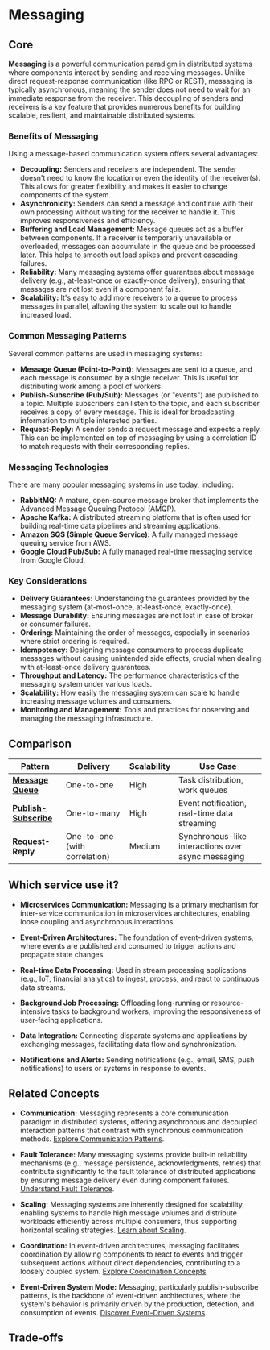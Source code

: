 # Messaging

## Core

**Messaging** is a powerful communication paradigm in distributed systems where components interact by sending and receiving messages. Unlike direct request-response communication (like RPC or REST), messaging is typically asynchronous, meaning the sender does not need to wait for an immediate response from the receiver. This decoupling of senders and receivers is a key feature that provides numerous benefits for building scalable, resilient, and maintainable distributed systems.

### Benefits of Messaging

Using a message-based communication system offers several advantages:

-   **Decoupling:** Senders and receivers are independent. The sender doesn't need to know the location or even the identity of the receiver(s). This allows for greater flexibility and makes it easier to change components of the system.
-   **Asynchronicity:** Senders can send a message and continue with their own processing without waiting for the receiver to handle it. This improves responsiveness and efficiency.
-   **Buffering and Load Management:** Message queues act as a buffer between components. If a receiver is temporarily unavailable or overloaded, messages can accumulate in the queue and be processed later. This helps to smooth out load spikes and prevent cascading failures.
-   **Reliability:** Many messaging systems offer guarantees about message delivery (e.g., at-least-once or exactly-once delivery), ensuring that messages are not lost even if a component fails.
-   **Scalability:** It's easy to add more receivers to a queue to process messages in parallel, allowing the system to scale out to handle increased load.

### Common Messaging Patterns

Several common patterns are used in messaging systems:

-   **Message Queue (Point-to-Point):** Messages are sent to a queue, and each message is consumed by a single receiver. This is useful for distributing work among a pool of workers.
-   **Publish-Subscribe (Pub/Sub):** Messages (or "events") are published to a topic. Multiple subscribers can listen to the topic, and each subscriber receives a copy of every message. This is ideal for broadcasting information to multiple interested parties.
-   **Request-Reply:** A sender sends a request message and expects a reply. This can be implemented on top of messaging by using a correlation ID to match requests with their corresponding replies.

### Messaging Technologies

There are many popular messaging systems in use today, including:
-   **RabbitMQ:** A mature, open-source message broker that implements the Advanced Message Queuing Protocol (AMQP).
-   **Apache Kafka:** A distributed streaming platform that is often used for building real-time data pipelines and streaming applications.
-   **Amazon SQS (Simple Queue Service):** A fully managed message queuing service from AWS.
-   **Google Cloud Pub/Sub:** A fully managed real-time messaging service from Google Cloud.

### Key Considerations

-   **Delivery Guarantees:** Understanding the guarantees provided by the messaging system (at-most-once, at-least-once, exactly-once).
-   **Message Durability:** Ensuring messages are not lost in case of broker or consumer failures.
-   **Ordering:** Maintaining the order of messages, especially in scenarios where strict ordering is required.
-   **Idempotency:** Designing message consumers to process duplicate messages without causing unintended side effects, crucial when dealing with at-least-once delivery guarantees.
-   **Throughput and Latency:** The performance characteristics of the messaging system under various loads.
-   **Scalability:** How easily the messaging system can scale to handle increasing message volumes and consumers.
-   **Monitoring and Management:** Tools and practices for observing and managing the messaging infrastructure.

## Comparison

| Pattern | Delivery | Scalability | Use Case |
|---|---|---|---|
| **[Message Queue](./message-queue)** | One-to-one | High | Task distribution, work queues |
| **[Publish-Subscribe](./publish-subscribe)** | One-to-many | High | Event notification, real-time data streaming |
| **Request-Reply** | One-to-one (with correlation) | Medium | Synchronous-like interactions over async messaging |

## Which service use it?



-   **Microservices Communication:** Messaging is a primary mechanism for inter-service communication in microservices architectures, enabling loose coupling and asynchronous interactions.

-   **Event-Driven Architectures:** The foundation of event-driven systems, where events are published and consumed to trigger actions and propagate state changes.

-   **Real-time Data Processing:** Used in stream processing applications (e.g., IoT, financial analytics) to ingest, process, and react to continuous data streams.

-   **Background Job Processing:** Offloading long-running or resource-intensive tasks to background workers, improving the responsiveness of user-facing applications.

-   **Data Integration:** Connecting disparate systems and applications by exchanging messages, facilitating data flow and synchronization.

-   **Notifications and Alerts:** Sending notifications (e.g., email, SMS, push notifications) to users or systems in response to events.



## Related Concepts



-   **Communication:** Messaging represents a core communication paradigm in distributed systems, offering asynchronous and decoupled interaction patterns that contrast with synchronous communication methods. [Explore Communication Patterns](../communication/README.md).



-   **Fault Tolerance:** Many messaging systems provide built-in reliability mechanisms (e.g., message persistence, acknowledgments, retries) that contribute significantly to the fault tolerance of distributed applications by ensuring message delivery even during component failures. [Understand Fault Tolerance](../fault-tolerance/README.md).



-   **Scaling:** Messaging systems are inherently designed for scalability, enabling systems to handle high message volumes and distribute workloads efficiently across multiple consumers, thus supporting horizontal scaling strategies. [Learn about Scaling](../scaling/README.md).



-   **Coordination:** In event-driven architectures, messaging facilitates coordination by allowing components to react to events and trigger subsequent actions without direct dependencies, contributing to a loosely coupled system. [Explore Coordination Concepts](../coordination/README.md).



-   **Event-Driven System Mode:** Messaging, particularly publish-subscribe patterns, is the backbone of event-driven architectures, where the system's behavior is primarily driven by the production, detection, and consumption of events. [Discover Event-Driven Systems](../system-mode/event-driven/README.md).

## Trade-offs
